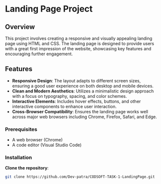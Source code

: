 # Landing Page Project

## Overview

This project involves creating a responsive and visually appealing landing page using HTML and CSS. The landing page is designed to provide users with a great first impression of the website, showcasing key features and encouraging further engagement.

## Features

- **Responsive Design**: The layout adapts to different screen sizes, ensuring a good user experience on both desktop and mobile devices.
- **Clean and Modern Aesthetics**: Utilizes a minimalistic design approach with a focus on typography, spacing, and color schemes.
- **Interactive Elements**: Includes hover effects, buttons, and other interactive components to enhance user interaction.
- **Cross-Browser Compatibility**: Ensures the landing page works well across major web browsers including Chrome, Firefox, Safari, and Edge.

### Prerequisites

- A web browser (Chrome)
- A code editor (Visual Studio Code)

### Installation

 **Clone the repository**:
   ```bash
   git clone https://github.com/Dev-patra/CODSOFT-TASK-1-LandingPage.git


